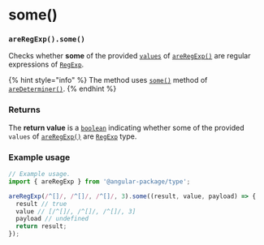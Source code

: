 # some()

### `areRegExp().some()`

Checks whether **some** of the provided [`values`](./#...values-any) of [`areRegExp()`](./) are regular expressions of [`RegExp`](https://developer.mozilla.org/en-US/docs/Web/JavaScript/Reference/Global\_Objects/RegExp).

{% hint style="info" %}
The method uses [`some()`](../aredeterminer/some.md) method of [`areDeterminer()`](../aredeterminer/).
{% endhint %}

### Returns

The **return value** is a [`boolean`](https://developer.mozilla.org/en-US/docs/Web/JavaScript/Reference/Global\_Objects/Boolean) indicating whether some of the provided `values` of [`areRegExp()`](./) are [`RegExp`](https://developer.mozilla.org/en-US/docs/Web/JavaScript/Reference/Global\_Objects/RegExp) type.

### Example usage

```typescript
// Example usage.
import { areRegExp } from '@angular-package/type';

areRegExp(/^[]/, /^[]/, /^[]/, 3).some((result, value, payload) => {
  result // true
  value // [/^[]/, /^[]/, /^[]/, 3]
  payload // undefined
  return result;
});
```
